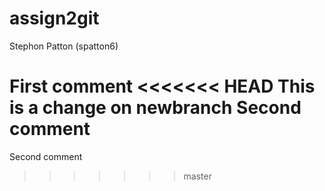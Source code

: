 # assign2git
Stephon Patton (spatton6)

First comment
<<<<<<< HEAD
This is a change on newbranch
Second comment
=======
Second comment
>>>>>>> master
